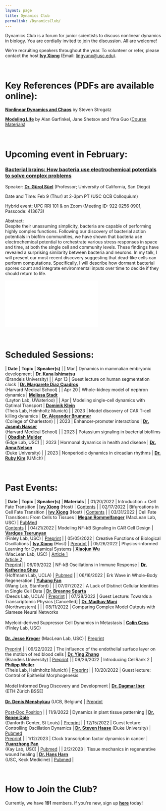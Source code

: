 ```yaml
---
layout: page
title: Dynamics Club
permalink: /DynamicsClub/
---
```


Dynamics Club is a forum for junior scientists to discuss nonlinear dynamics in biology. You are cordially invited to join the discussion. All are welcome! 

We're recruiting speakers throughout the year. To volunteer or refer, please contact the host [**Ivy Xiong**](https://lingyunxiong.github.io) (Email: [lingyunx@usc.edu](mailto:lingyunx@usc.edu)). 

&nbsp;
&nbsp;

# Key References (PDFs are available online): 

[**Nonlinear Dynamics and Chaos**](https://www.stevenstrogatz.com/books/nonlinear-dynamics-and-chaos-with-applications-to-physics-biology-chemistry-and-engineering) by Steven Strogatz 

[**Modeling Life**](https://link.springer.com/book/10.1007/978-3-319-59731-7) by Alan Garfinkel, Jane Shetsov and Yina Guo ([Course Materials](https://modelinginbiology.github.io))

&nbsp;
&nbsp;

# Upcoming event in February: 

### [**Bacterial brains: How bacteria use electrochemical potentials to solve complex problems**](https://www.science.org/doi/10.1126/science.abl7484)

Speaker: [**Dr. Gürol Süel**](https://suellab.github.io) (Professor; University of California, San Diego)

Date and Time: Feb 9 (Thur) at 2-3pm PT (USC QCB Colloquium)

Hybrid event: UPC RRI 101 & on Zoom (Meeting ID: 922 0256 0901, Passcode: 413673)

Abstract: \
Despite their unassuming simplicity, bacteria are capable of performing highly complex functions. Following our discovery of bacterial action potentials in biofilm communities, we have shown that bacteria use electrochemical potential to orchestrate various stress responses in space and time, at both the single cell and community levels. These findings have revealed a surprising similarity between bacteria and neurons. In my talk, I will present our most recent discovery suggesting that dead-like cells can perform computations. Specifically, I will describe how dormant bacterial spores count and integrate environmental inputs over time to decide if they should return to life.

![DynamicsClub](/images/QCB_Feb2023.pdf)

&nbsp;
&nbsp;

# Scheduled Sessions:

| **Date** | **Topic** | **Speaker(s)** |
| Mar | Dynamics in mammalian embryonic development | [**Dr. Kana Ishimatsu**](https://www.brandeis.edu/mathematics/people/index.html) <br /> (Brandeis University) |
| Apr 13 | Guest lecture on human segmentation clock | [**Dr. Margarete Diaz Cuadros**](https://molbio.massgeneral.org/labs/diaz-cuadros-lab/) <br /> (Harvard Medical School) |
| Apr 20 | Whole-kidney model of nephron dynamics | [**Melissa Stadt**](https://uwaterloo.ca/scholar/mstadt/home) <br /> (Layton Lab, UWaterloo) |
| Apr | Modeling single-cell dynamics with Optimal Transport | [**Dominik Klein**](https://www.linkedin.com/in/dominik-klein-8ba2b6179/?originalSubdomain=de) <br /> (Theis Lab, Helmholtz Munich) |
| 2023 | Model discovery of CAR T-cell killing dynamics | [**Dr. Alexander Brummer**](https://physics.cofc.edu/faculty-and-staff-listing/brummer,-alex.php) <br /> (College of Charleston) |
| 2023 | Enhancer-promoter interactions | [**Dr. Joseph Nasser**](https://connects.catalyst.harvard.edu/Profiles/display/Person/200753) <br /> (Harvard Medical School) |
| 2023 | Potassium signaling in bacterial biofilms | [**Obadiah Mulder**](https://edgepopgen.github.io/edgelab/team/) <br /> (Edge Lab, USC) |
| 2023 | Hormonal dynamics in health and disease | [**Dr. Anna Nelson**](https://scholars.duke.edu/person/anna.nelson) <br /> (Duke University) |
| 2023 | Nonperiodic dynamics in circadian rhythms | [**Dr. Ruby Kim**](https://lsa.umich.edu/math/people/postdoc-faculty/rshkim.html) (UMich) |

&nbsp;
&nbsp;

# Past Events:

| **Date** | **Topic** | **Speaker(s)** | **Materials** |
| 01/20/2022 | Introduction + Cell Fate Transition | [**Ivy Xiong**](https://lingyunxiong.github.io) (Host) | [Contents](https://drive.google.com/file/d/18OcjJginmYzX9KQ-J0J64o9GeMG6ya-I/view?usp=sharing) |
| 02/17/2022 | Bifurcations in Cell Fate Transition | [**Ivy Xiong**](https://lingyunxiong.github.io) (Host) | [Contents](https://drive.google.com/file/d/1W0TRbrKwryFQ2U7IN9CR-ufOTZHycH88/view?usp=sharing ) |
| 03/31/2022 | Cell Fate Transitions: From Cells to Tissues | [**Megan Rommelfanger**](https://macleanlab.usc.edu/people/megan-rommelfanger/) (MacLean Lab, USC) | [PubMed](https://pubmed.ncbi.nlm.nih.gov/34935903/) <br /> [Contents](https://drive.google.com/file/d/1LzuqVaFz5hKXT37KzmXHevop3o0gxp7n/view?usp=sharing) |
| 04/21/2022 | Modeling NF-kB Signaling in CAR Cell Design | [**Vardges Tserunyan**](http://csbl.usc.edu/people/lab-members/) <br /> (Finley Lab, USC) | [Preprint](https://www.biorxiv.org/content/10.1101/2022.04.27.489659v1) |
| 05/05/2022 | Creative Functions of Biological Oscillations | [**Ivy Xiong**](https://lingyunxiong.github.io) (Host) | [Preprint](https://doi.org/10.48550/arXiv.2301.08996) |
| 05/26/2022 | Physics-informed Learning for Dynamical Systems | [**Xiaojun Wu**](https://macleanlab.usc.edu/people/xiaojun-wu2/) <br /> (MacLean Lab, USC) | [Article 1](https://proceedings.mlr.press/v144/wang21a.html) <br /> [Article 2](https://www.nature.com/articles/s41467-021-26434-1) <br /> [Preprint](https://www.biorxiv.org/content/10.1101/2022.05.18.492557v1)|
| 06/09/2022 | NF-kB Oscillations in Immune Response | [**Dr. Katherine Sheu**](https://mstp.healthsciences.ucla.edu/people/katherine-sheu/) <br /> (Hoffmann Lab, UCLA) | [Pubmed](https://pubmed.ncbi.nlm.nih.gov/34140389/) |
| 06/16/2022 | Erk Wave in Whole-Body Regeneration | [**Yuhang Fan**](https://profiles.stanford.edu/yuhang-fan) <br /> (Wang Lab, Stanford) | |
| 07/07/2022 | A Lack of Distinct Cellular Identities in Single Cell Data | [**Dr. Breanne Sparta**](https://www.linkedin.com/in/breanne-sparta-1a80903a/) <br /> (Deeds Lab, UCLA) | [Preprint](https://www.biorxiv.org/content/10.1101/2022.06.03.494765v1) |
| 07/28/2022 | Guest Lecture: Towards a Transcriptomic Physics [Cancelled] | [**Dr. Madhav Mani**](https://www.madhavmani.com) <br /> (Northwestern) | |
| 08/11/2022 | Comparing Complex Model Outputs with Siamese Neural Networks <br /><br /> Myeloid-derived Suppressor Cell Dynamics in Metastasis | [**Colin Cess**](http://csbl.usc.edu/people/lab-members/) <br /> (Finley Lab, USC) <br /><br /> [**Dr. Jesse Kreger**](https://macleanlab.usc.edu/people/jesse-kreger/) (MacLean Lab, USC) | [Preprint](https://arxiv.org/abs/2208.06530) <br /><br /> [Preprint](https://doi.org/10.1101/2022.06.15.496246) |
| 09/22/2022 | The influence of the endothelial surface layer on the motion of red blood cells | [**Dr. Ying Zhang**](https://sites.google.com/brandeis.edu/yzhang) <br /> (Brandeis University) | [Preprint](https://arxiv.org/abs/2203.12113) |
| 09/26/2022 | Introducing CellRank 2 | [**Philipp Weiler**](https://www.helmholtz-munich.de/icb/research/groups/machine-learning/staff/staff/ma/10252/-Weiler/index.html) <br /> (Theis Lab, Helmholtz Munich) | [Preprint](https://doi.org/10.1101/2022.08.12.503709) |
| 10/20/2022 | Guest lecture: Control of Epithelial Morphogenesis <br /><br /> Model Informed Drug Discovery and Development | [**Dr. Dagmar Iber**](https://bsse.ethz.ch/cobi/group/people/person-detail.MTQ5NDI0.TGlzdC8yMjA0LC0xMDM3ODQxNDk3.html) <br /> (ETH Zürich BSSE) <br /><br /> [**Dr. Denis Menshykau**](https://www.linkedin.com/in/dmenshykau/?originalSubdomain=de) (UCB, Belgium) | [Preprint](https://doi.org/10.1101/2022.08.30.505859) <br /><br /> [Post-Doc Position](https://www.jobs.ethz.ch/job/view/JOPG_ethz_iU0C4kQJU5gfL69FCh) |
| 11/9/2022 | Dynamics in plant tissue patterning | [**Dr. Renee Dale**](https://rdale1.github.io/about/)  <br /> (Danforth Center, St Louis)  | [Preprint](https://doi.org/10.1101/2022.10.09.510391) |
| 12/15/2022 | Guest lecture: Controlling Oscillation Dynamics | [**Dr. Steven Haase**](https://sites.duke.edu/haaselab/) (Duke University) | [Pubmed](https://pubmed.ncbi.nlm.nih.gov/32409472/) <br /> [Preprint](https://doi.org/10.1101/2022.08.02.499203) |
| 1/12/2023 | Clock transcription factor dynamics in cancer | [**Yuanzhong Pan**](https://kaylab.usc.edu/about-ussteve-a-kay-ph-d-d-sc/staff/)  <br /> (Kay Lab, USC)  | [Pubmed](https://pubmed.ncbi.nlm.nih.gov/36595671/) |
| 2/2/2023 | Tissue mechanics in regenerative wound healing | [**Dr. Hans Harn**](https://sites.usc.edu/cmchuong/about/)  <br /> (USC, Keck Medicine)  | [Pubmed](https://pubmed.ncbi.nlm.nih.gov/33972536/) |

&nbsp;
&nbsp;

# How to Join the Club?

Currently, we have **191** members. If you're new, sign up [**here**](http://eepurl.com/hSqQLD) today! 
